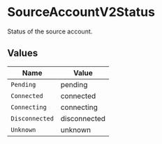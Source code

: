 # SourceAccountV2Status

Status of the source account.


## Values

| Name           | Value          |
| -------------- | -------------- |
| `Pending`      | pending        |
| `Connected`    | connected      |
| `Connecting`   | connecting     |
| `Disconnected` | disconnected   |
| `Unknown`      | unknown        |